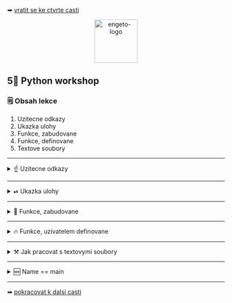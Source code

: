 ➡ [vratit se ke ctvrte casti](https://github.com/Bralor/python-workshop/tree/master/materials/04_importing)

<p align="center">
  <img alt="engeto-logo" width="100px" src="https://engeto.cz/wp-content/uploads/2019/01/engeto-square.png" />
</p>

## 5⃣ Python workshop
### 🗒  Obsah lekce
1. Uzitecne odkazy
2. Ukazka ulohy
3. Funkce, zabudovane
4. Funkce, definovane
5. Textove soubory
---

<details>
  <summary>☝  Uzitecne odkazy</summary>

  #### 🗒 Dulezite odkazy
  - [Repl.it](https://repl.it/)
  - [Engeto.com](https://engeto.com/cs/)
  - [Python Academy, Git](https://engeto.com/cs/kurz/git-zaklady-pro-uzivatele/lekce)
  - [Python Academy, zaciname!](https://engeto.com/cs/kurz/python-academy/studium/SpmtH-mVRY6zPL9alhruMQ/home-set-up/basics-of-command-line)
  - [Python, dokumentace zabudovanych funkci](https://docs.python.org/3/library/functions.html)

</details>

---

<details>
  <summary>⏯  Ukazka ulohy</summary>

  1. ✌  [Stahnete si cely repozitar jako **zip**](https://github.com/Bralor/python-workshop/archive/mh-dev.zip)
  2. 💪 Presunte se ke stazenemu souboru
  3. 🙏 Spustte soubor **materials/05_functions_and_text_files/obesenec.py** v PyCharm
  4. 🐍 Spustte program pomoci klaves **ctrl+shift+F10**
  5. 🎥 Zkousejte!

</details>

---

<details>
  <summary>👼 Funkce, zabudovane</summary>

  #### ☝ K zapamatovani
  - jako uzivatel je nemusim definovat
  - mohu je primo pouzit ( _zavolat_)
  - soupisku vsech najdeme v sekci [odkazy](#dulezite-odkazy)
  - setrime vypisovani
  - zapis je citelnejsi
  - opakovane pouzitelne

  #### ❓ Jak vypada zabudovana funkce
  ```python
  print("Ahoj, vsem!")
  int(input("Zadejte cislo:"))
  ```

</details>

---

<details>
  <summary>🔥 Funkce, uzivatelem definovane</summary>

<details>
  <summary>🤦 Obecne informace</summary>

  #### ☝ K zapamatovani
  - neni soucasti standartni knihovny
  - nejprve definuji, potom pouziju
  - `def` klicovy vyraz v zahlavi definice
  - `jmeno_funkce` nasleduje jmeno funkce, budu potrebovat pri spusteni
  - `parametr1`, `parametr2` v kulate zavorce je parametr funkce (idealne 2)
  - pokud jmeno funkce nestaci, zapisu dokumentaci
  - `return` ohlaseni, pokud chci z funkce vratit nejaky udaj
  - `jmeno_funkce()` spusteni funkce (_volani_)
  - `argument1`, `argument2` skutecne promenne, ktere dosadime do parametru

  #### ❓ Jak vypada zabudovana funkce
  ```python
  def jmeno_funkce(parametr_1, parametr_2):
      """Popis ucelu funkce, pokud jmeno nestaci"""
      pass                              # odsazeny kod
                                        # VOLITELNE: vraceni hodnoty


  jmeno_funkce(argument1, argument2)    # spousteni funkce(volani)
  ```

  **Priklad funkce**
  ```python
  def vypocitej_sumu(cisla):
    """Dokumentace funkce"""
    suma_cisel = 0

    for cislo in cisla:
        suma_cisel = suma_cisel + cislo

    return suma_cisel


  seznam_cisel = [11, 22, 33, 44, 55, 66, 77, 88, 99]
  vysledek = vypocitej_sumu(seznam_cisel)
  print(f"SUMA VSECH CISEL: {vysledek}")
  ```
  [**Odkaz**](https://repl.it/@JustBraloR/functions#main.py) pro spusteni

  **Pozor!** Nas zapis muzeme vylepsit nekolika kroky:
  1. Napovidani datovych typu
  2. Zkraceny zapis
  3. f-string, volani funkce
  4. Idealne pouzit `sum` funkci 😏
---

</details>

<details>
   <summary> ⌚ Aktualni stav hry</summary>

   #### 📔 Prvni funkce
   1. Vytvorime funkci `stav_hry`
   2. Funkce bude mit 2 parametry: `tajenka`, `zivoty`
   3. Funkce bude "cistit" vystup
   4. Kreslit sibenici
   5. Zobrazovat aktualni stav hry
   6. Spustime ji na vhodnych mistech
   ```python
   def stav_hry(tajenka: list, zivoty: int) -> None:
       os.system("clear")
       print(figurka.hangman[7 - zivoty])
       print(f"TAJENKA: {' '.join(tajenka)}, ZIVOTY: {zivoty}")


   stav_hry(tajenka, zivoty)
   ```
</details>

<details>
   <summary> 🏁 Kontrola hracova hadani</summary>

   #### 📔 Druha funkce
   1. Vytvorime funkci `zkontroluj_tajenku`
   2. Funkce bude mit 3 parametry: `pismeno`, `slovo`, `tajenka`
   3. Funkce bude kontrolovat pismeno po pismeno v tajnem slove, prip.
   prepisovat puvodni `tajenka`
   4. Funkce muze ukoncit hru na zaklade nuloveho vyskytu `_` v `tajenka`
   ```python
   def zkontroluj_tajenku(pismeno, slovo, tajenka) -> bool:
       for index, pismeno in enumerate(slovo):
           if pismeno == hadani:
               tajenka[index] = hadani
       return False if "_" not in tajenka else True


   hra_probiha = zkontroluj_tajenku(hadani, slovo, tajenka)
   ```

</details>

</details>

---

<details>
  <summary>⚒ Jak pracovat s textovymi soubory</summary>

  #### ☝ K zapamatovani
  1. Nejprve pouzijeme funkci `open`, abychom otevreli cely soubor
  ```python
  soubor_se_slovy = open()
  ```

  2. Standartne potrebujeme vyplnit pouze prvni dva argumenty:
    - `jmeno_souboru` - i s priponou
    - `mode` - rezim, jak chceme soubor zpracovat ( **r**ead, **w**rite, **a**ppend)
    - `encoding` - volitelne (ruzne soubory, ruzne kodovani). Idealne: `utf8`

  4. Pro nacteni obsahu pouzijeme jednu z metod:
    - `read` - nacteme cely obsah jako `str`
    - `readline` - nacteme pouze prvni radek
    - `readlines` - nacteme jako `list`, obsah rozdelime pomoci `\n`
  ```python
  obsazeny_text = soubor_se_slovy.readlines()
  ```

  5. Nakonec musime otevreny soubor zavrit pomoci metody `close`
  ```python
  soubor_se_slovy = open(jmeno_souboru, mode="r", encoding="utf8")
  obsazeny_text = soubor_se_slovy.read()
  soubor_se_slovy.close()
  ```
---

<details>
  <summary>⚙ Dalsi varianta</summary>

  #### 📀 Kontextovy manazer
  ```python
  with open(jmeno_souboru, mode="r") as txt_file:
      obsazeny_text = txt_file.read()
  ```

  #### 💾 Vlozime do funkce
  1. Vytvorime funkci `vyber_slovo`
  2. Parametrem bude `jmeno_souboru`
  3. Z udaju v souboru udelame nejprve `set` (odstranime pripadne duplicity)
  4. Potom upravime funkci z modulu `random`
  5. Vracime jedine slovo (libovolny datovy typ)
  ```python
  def vyber_slovo(jmeno_souboru: str) -> list:
      with open(jmeno_souboru, mode="r") as txt_soubor:
          return sample(set(txt_soubor.readlines()), 1)


  slovo = vyber_slovo("slova.txt").pop().strip()
  ```

</details>

</details>

---

<details>
   <summary>🆕 Name == main</summary>

   #### 🥅 Motivace
   Po nahrani modulu nechceme spustit cely jeho obsah. Chceme vyuzit jeho
   funkcionalitu jednu po druhe.

   #### ❗ Nevhodna syntaxe
   Pokud bezne spoustime soubor `py` do promenne `__name__` ulozime hodnotu
   jmeno souboru:
   ```python
   def hlavni():
       print("Spoustim hlavni funkci()")
       print("Volani prvni funkce...")
       funkce_1()
       print("Volani druhe funkce...")
       funkce_2()
       print("Volani treti funkce...")
       funkce_3()


   def funkce_1():
       print("Spousteni prvni funkce...")


   def funkce_2():
       print("Spousteni druhe funkce...")


   def funkce_3():
       print("Spousteni treti funkce...")


   hlavni()
   ```
   [**Odkaz**](https://repl.it/@JustBraloR/runningnamemain#main.py) pro spusteni

   **Pozor!** Toto neni zadouci, pokud chceme soubor pouze nahrat. Vyzkousime
   soubor nahrat primo v interpretu.

   #### ✅ Vhodna syntaxe
   Pokud piseme kod do souboru, ktery budeme chtit potencialne pouzivat pozdeji
   (modul), pouzijeme:
   ```python
   if __name__ == "__main__":
       hlavni()
   ```
   Diky takovemu predpisu porad plati: `__name__ == "<jmeno_souboru>"`. Ale
   soucasne pri nahrani z jineho modulu `__name__ == "__main__"`:
   ```python
   if __name__ == "__main__":
       print("Spousteni pres importovani")
       hlavni()
   else:
       print("Naimportovano!")
   ```

</details>

---

➡ [pokracovat k dalsi casti]()
